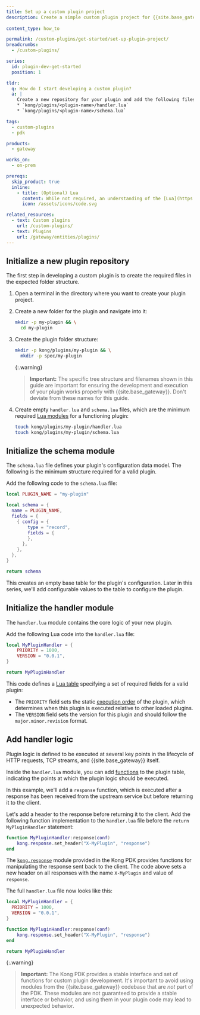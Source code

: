 ```yaml
---
title: Set up a custom plugin project
description: Create a simple custom plugin project for {{site.base_gateway}}.
  
content_type: how_to

permalink: /custom-plugins/get-started/set-up-plugin-project/
breadcrumbs:
  - /custom-plugins/

series:
  id: plugin-dev-get-started
  position: 1

tldr:
  q: How do I start developing a custom plugin?
  a: |
    Create a new repository for your plugin and add the following files in the repository:
    * `kong/plugins/<plugin-name>/handler.lua`
    * `kong/plugins/<plugin-name>/schema.lua`

tags:
  - custom-plugins
  - pdk

products:
  - gateway

works_on:
  - on-prem

prereqs:
  skip_product: true
  inline:
    - title: (Optional) Lua
      content: While not required, an understanding of the [Lua](https://www.lua.org/about.html) language is helpful for this series.
      icon: /assets/icons/code.svg

related_resources:
  - text: Custom plugins
    url: /custom-plugins/
  - text: Plugins
    url: /gateway/entities/plugins/
---
```


## Initialize a new plugin repository

The first step in developing a custom plugin is to create the required files in the expected folder structure.

1. Open a terminal in the directory where you want to create your plugin project. 

1. Create a new folder for the plugin and navigate into it:
   ```sh
   mkdir -p my-plugin && \
     cd my-plugin
   ```

1. Create the plugin folder structure:
   ```sh
   mkdir -p kong/plugins/my-plugin && \
     mkdir -p spec/my-plugin
   ```

   {:.warning}
   > **Important:** The specific tree structure and filenames shown in this guide are important for ensuring 
   > the development and execution of your plugin works properly with {{site.base_gateway}}. Don't
   > deviate from these names for this guide.

1. Create empty `handler.lua` and `schema.lua` files, which are the minimum required [Lua modules](http://www.lua.org/manual/5.1/manual.html#5.3)
for a functioning plugin:
   ```sh
   touch kong/plugins/my-plugin/handler.lua
   touch kong/plugins/my-plugin/schema.lua
   ```

## Initialize the schema module

The `schema.lua` file defines your plugin's configuration data model. The following is the minimum structure required for a valid plugin.

Add the following code to the `schema.lua` file:
```lua
local PLUGIN_NAME = "my-plugin"

local schema = {
  name = PLUGIN_NAME,
  fields = {
    { config = {
        type = "record",
        fields = {
        },
      },
    },
  },
}

return schema
```
 
This creates an empty base table for the plugin's configuration. 
Later in this series, we'll add configurable values to the table to configure the plugin.


## Initialize the handler module

The `handler.lua` module contains the core logic of your new plugin.

Add the following Lua code into the `handler.lua` file:
```lua
local MyPluginHandler = {
    PRIORITY = 1000,
    VERSION = "0.0.1",
}

return MyPluginHandler
```

This code defines a [Lua table](https://www.lua.org/pil/2.5.html) specifying a set of required 
fields for a valid plugin:

* The `PRIORITY` field sets the static 
[execution order](/gateway/entities/plugin/#plugin-priority) 
of the plugin, which determines when this plugin is executed relative to other loaded plugins.
* The `VERSION` field sets the version for this plugin and should follow the `major.minor.revision` format.
 
## Add handler logic

Plugin logic is defined to be executed at several key points in the lifecycle of
HTTP requests, TCP streams, and {{site.base_gateway}} itself.

Inside the `handler.lua` module, you can add [functions](/custom-plugins/handler.lua/#available-contexts) to the plugin table, 
indicating the points at which the plugin logic should be executed. 

In this example, we'll add a `response` function, which is executed after a response has been
received from the upstream service but before returning it to the client. 

Let's add a header to the response before returning it to the client. Add the following  function implementation to the `handler.lua` file before the `return MyPluginHandler` statement:
```lua
function MyPluginHandler:response(conf)
    kong.response.set_header("X-MyPlugin", "response")
end
```

The [`kong.response`](/gateway/pdk/reference/kong.response/) module provided in the Kong PDK provides
functions for manipulating the response sent back to the client. The code above sets 
a new header on all responses with the name `X-MyPlugin` and value of `response`. 

The full `handler.lua` file now looks like this:

```lua
local MyPluginHandler = {
  PRIORITY = 1000,
  VERSION = "0.0.1",
}

function MyPluginHandler:response(conf)
    kong.response.set_header("X-MyPlugin", "response")
end

return MyPluginHandler
```

{:.warning}
> **Important:** The Kong PDK provides a stable interface and set of functions for 
> custom plugin development. It's important to avoid using modules from 
> the {{site.base_gateway}} codebase that are *not* part of the PDK. These modules
> are not guaranteed to provide a stable interface or behavior, and using them
> in your plugin code may lead to unexpected behavior.
